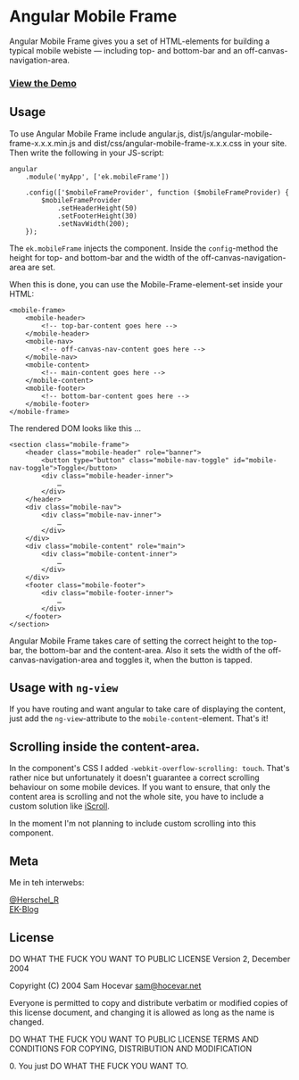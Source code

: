 # Angular Mobile Frame

Angular Mobile Frame gives you a set of HTML-elements for building a typical mobile webiste — including top- and bottom-bar and an off-canvas-navigation-area.

### [View the Demo](http://herschel666.github.io/angular-mobile-frame/)

## Usage

To use Angular Mobile Frame include angular.js, dist/js/angular-mobile-frame-x.x.x.min.js and dist/css/angular-mobile-frame-x.x.x.css in your site. Then write the following in your JS-script:

	angular
		.module('myApp', ['ek.mobileFrame'])

		.config(['$mobileFrameProvider', function ($mobileFrameProvider) {
			$mobileFrameProvider
				.setHeaderHeight(50)
				.setFooterHeight(30)
				.setNavWidth(200);
		});

The `ek.mobileFrame` injects the component. Inside the `config`-method the height for top- and bottom-bar and the width of the off-canvas-navigation-area are set.

When this is done, you can use the Mobile-Frame-element-set inside your HTML:

	<mobile-frame>
		<mobile-header>
			<!-- top-bar-content goes here -->
		</mobile-header>
		<mobile-nav>
			<!-- off-canvas-nav-content goes here -->
		</mobile-nav>
		<mobile-content>
			<!-- main-content goes here -->
		</mobile-content>
		<mobile-footer>
			<!-- bottom-bar-content goes here -->
		</mobile-footer>
	</mobile-frame>

The rendered DOM looks like this …

	<section class="mobile-frame">
		<header class="mobile-header" role="banner">
			<button type="button" class="mobile-nav-toggle" id="mobile-nav-toggle">Toggle</button>
			<div class="mobile-header-inner">
				…
			</div>
		</header>
		<div class="mobile-nav">
			<div class="mobile-nav-inner">
				…
			</div>
		</div>
		<div class="mobile-content" role="main">
			<div class="mobile-content-inner">
				…
			</div>
		</div>
		<footer class="mobile-footer">
			<div class="mobile-footer-inner">
				…
			</div>
		</footer>
	</section>

Angular Mobile Frame takes care of setting the correct height to the top-bar, the bottom-bar and the content-area. Also it sets the width of the off-canvas-navigation-area and toggles it, when the button is tapped.

## Usage with `ng-view`

If you have routing and want angular to take care of displaying the content, just add the `ng-view`-attribute to the `mobile-content`-element. That's it!

## Scrolling inside the content-area.

In the component's CSS I added `-webkit-overflow-scrolling: touch`. That's rather nice but unfortunately it doesn't guarantee a correct scrolling behaviour on some mobile devices. If you want to ensure, that only the content area is scrolling and not the whole site, you have to include a custom solution like [iScroll](http://cubiq.org/iscroll-4).

In the moment I'm not planning to include custom scrolling into this component.

## Meta

Me in teh interwebs:

[@Herschel_R](http://twitter.com/Herschel_R)<br>
[EK-Blog](http://www.emanuel-kluge.de/)

## License

DO WHAT THE FUCK YOU WANT TO PUBLIC LICENSE
Version 2, December 2004

Copyright (C) 2004 Sam Hocevar <sam@hocevar.net>

Everyone is permitted to copy and distribute verbatim or modified
copies of this license document, and changing it is allowed as long
as the name is changed.

DO WHAT THE FUCK YOU WANT TO PUBLIC LICENSE
TERMS AND CONDITIONS FOR COPYING, DISTRIBUTION AND MODIFICATION

0\. You just DO WHAT THE FUCK YOU WANT TO.